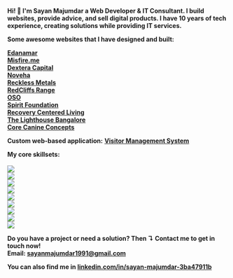 **Hi! 👋
I'm Sayan Majumdar
a Web Developer & IT Consultant.
I build websites, provide advice, and sell digital products.
I have 10 years of tech experience, creating solutions while providing IT services.**

**Some awesome websites that I have designed and built:**

**[Edanamar](https://edanamar.com/) <br>
[Misfire.me](https://misfire.me/) <br>
[Dextera Capital](https://dexteracapital.co/) <br>
[Noveha](https://noveha.com/) <br>
[Reckless Metals](https://recklessmetals.com/) <br>
[RedCliffs Range](https://redcliffsrange.com/) <br>
[OSO](https://osogoodoliveoil.com/) <br>
[Spirit Foundation](https://spiritfoundation.in/) <br>
[Recovery Centered Living](https://www.recoverycenteredliving.com/) <br>
[The Lighthouse Bangalore](https://www.thelighthousebangalore.org/) <br>
[Core Canine Concepts](https://www.corecanineconcepts.com/) <br>**

**Custom web-based application:**
**[Visitor Management System](https://www.jindalindia.com/visit-app/index.php?view=login)**


**My core skillsets:**<br><br>
<img src="https://img.shields.io/badge/Wordpress-21759B?style=for-the-badge&logo=wordpress&logoColor=white" /> <br>
<img src="https://img.shields.io/badge/HTML5-E34F26?style=for-the-badge&logo=html5&logoColor=white" /> <br>
<img src="https://img.shields.io/badge/CSS3-1572B6?style=for-the-badge&logo=css3&logoColor=white" /> <br>
<img src="https://img.shields.io/badge/Bootstrap-563D7C?style=for-the-badge&logo=bootstrap&logoColor=white" /> <br>
<img src="https://img.shields.io/badge/JavaScript-323330?style=for-the-badge&logo=javascript&logoColor=F7DF1E" /> <br>
<img src="https://img.shields.io/badge/json-5E5C5C?style=for-the-badge&logo=json&logoColor=white" /> <br>
<img src="https://img.shields.io/badge/jQuery-0769AD?style=for-the-badge&logo=jquery&logoColor=white" /> <br>
<img src="https://img.shields.io/badge/PHP-777BB4?style=for-the-badge&logo=php&logoColor=white" /> <br>
<img src="https://img.shields.io/badge/MySQL-005C84?style=for-the-badge&logo=mysql&logoColor=white" /> <br>

**Do you have a project or need a solution? Then ↴
Contact me to get in touch now!<br>
Email: sayanmajumdar1991@gmail.com**

**You can also find me in [linkedin.com/in/sayan-majumdar-3ba47911b](#Link)**
